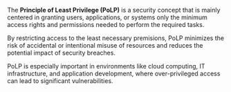 
The **Principle of Least Privilege (PoLP)** is a security concept that is mainly centered in granting users, applications, or systems only the minimum access rights and permissions needed to perform the required tasks. 

By restricting access to the least necessary premisions, PoLP minimizes the risk of accidental or intentional misuse of resources and reduces the potential impact of security breaches.

PoLP is especially important in environments like cloud computing, IT infrastructure, and application development, where over-privileged access can lead to significant vulnerabilities.

